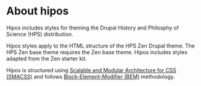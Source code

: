 # About hipos

Hipos includes styles for theming the Drupal History and Philosphy of Science
(HPS) distribution.

Hipos styles apply to the HTML structure of the HPS Zen Drupal theme.
The HPS Zen base theme requires the Zen base theme. Hipos includes styles
adapted from the Zen starter kit.

Hipos is structured using
[Scalable and Modular Architecture for CSS (SMACSS)](http://smacss.com) and
follows [Block-Element-Modifier (BEM)](http://bem.info) methodology.


